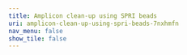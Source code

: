 ```yaml
---
title: Amplicon clean-up using SPRI beads
uri: amplicon-clean-up-using-spri-beads-7nxhmfn
nav_menu: false
show_tile: false
---
```

